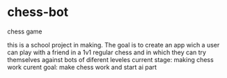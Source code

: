 # chess-bot
chess game 

this is a school project in making. The goal is to create an app wich a user can play with a friend in a 1v1 regular chess and in which they can try themselves against bots of diferent leveles
current stage: making chess work
curent goal: make chess work and start ai part
